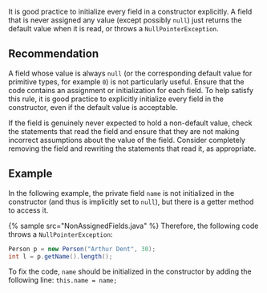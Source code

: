 It is good practice to initialize every field in a constructor explicitly. A field that is never assigned any value (except possibly `null`) just returns the default value when it is read, or throws a `NullPointerException`.


## Recommendation
A field whose value is always `null` (or the corresponding default value for primitive types, for example `0`) is not particularly useful. Ensure that the code contains an assignment or initialization for each field. To help satisfy this rule, it is good practice to explicitly initialize every field in the constructor, even if the default value is acceptable.

If the field is genuinely never expected to hold a non-default value, check the statements that read the field and ensure that they are not making incorrect assumptions about the value of the field. Consider completely removing the field and rewriting the statements that read it, as appropriate.


## Example
In the following example, the private field `name` is not initialized in the constructor (and thus is implicitly set to `null`), but there is a getter method to access it.

{% sample src="NonAssignedFields.java" %}
Therefore, the following code throws a `NullPointerException`:

```java
Person p = new Person("Arthur Dent", 30);
int l = p.getName().length();
```
To fix the code, `name` should be initialized in the constructor by adding the following line: `this.name = name;`

